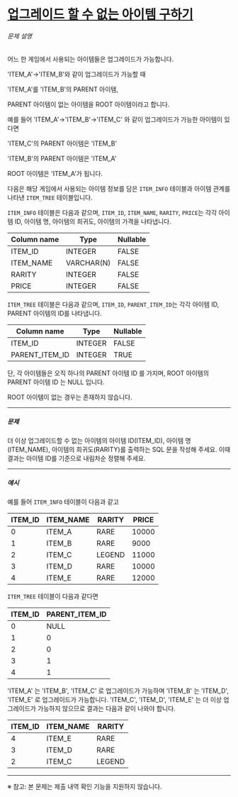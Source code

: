 # [업그레이드 할 수 없는 아이템 구하기](https://school.programmers.co.kr/learn/courses/30/lessons/273712)


###### 문제 설명


어느 한 게임에서 사용되는 아이템들은 업그레이드가 가능합니다.  

'ITEM\_A'\-\>'ITEM\_B'와 같이 업그레이드가 가능할 때   

'ITEM\_A'를 'ITEM\_B'의 PARENT 아이템,  

 PARENT 아이템이 없는 아이템을 ROOT 아이템이라고 합니다.


예를 들어 'ITEM\_A'\-\>'ITEM\_B'\-\>'ITEM\_C' 와 같이 업그레이드가 가능한 아이템이 있다면  

'ITEM\_C'의 PARENT 아이템은 'ITEM\_B'  

'ITEM\_B'의 PARENT 아이템은 'ITEM\_A'  

ROOT 아이템은 'ITEM\_A'가 됩니다.


다음은 해당 게임에서 사용되는 아이템 정보를 담은 `ITEM_INFO` 테이블과 아이템 관계를 나타낸 `ITEM_TREE` 테이블입니다.


`ITEM_INFO` 테이블은 다음과 같으며, `ITEM_ID`, `ITEM_NAME`, `RARITY`, `PRICE`는 각각 아이템 ID, 아이템 명, 아이템의 희귀도, 아이템의 가격을 나타냅니다.




| Column name | Type | Nullable |
| --- | --- | --- |
| ITEM\_ID | INTEGER | FALSE |
| ITEM\_NAME | VARCHAR(N) | FALSE |
| RARITY | INTEGER | FALSE |
| PRICE | INTEGER | FALSE |


`ITEM_TREE` 테이블은 다음과 같으며, `ITEM_ID`, `PARENT_ITEM_ID`는 각각 아이템 ID, PARENT 아이템의 ID를 나타냅니다.




| Column name | Type | Nullable |
| --- | --- | --- |
| ITEM\_ID | INTEGER | FALSE |
| PARENT\_ITEM\_ID | INTEGER | TRUE |


단, 각 아이템들은 오직 하나의 PARENT 아이템 ID 를 가지며, ROOT 아이템의 PARENT 아이템 ID 는 NULL 입니다.


ROOT 아이템이 없는 경우는 존재하지 않습니다.




---


##### 문제


더 이상 업그레이드할 수 없는 아이템의 아이템 ID(ITEM\_ID), 아이템 명(ITEM\_NAME), 아이템의 희귀도(RARITY)를 출력하는 SQL 문을 작성해 주세요. 이때 결과는 아이템 ID를 기준으로 내림차순 정렬해 주세요.




---


##### 예시


예를 들어 `ITEM_INFO` 테이블이 다음과 같고




| ITEM\_ID | ITEM\_NAME | RARITY | PRICE |
| --- | --- | --- | --- |
| 0 | ITEM\_A | RARE | 10000 |
| 1 | ITEM\_B | RARE | 9000 |
| 2 | ITEM\_C | LEGEND | 11000 |
| 3 | ITEM\_D | RARE | 10000 |
| 4 | ITEM\_E | RARE | 12000 |


`ITEM_TREE` 테이블이 다음과 같다면




| ITEM\_ID | PARENT\_ITEM\_ID |
| --- | --- |
| 0 | NULL |
| 1 | 0 |
| 2 | 0 |
| 3 | 1 |
| 4 | 1 |


'ITEM\_A' 는 'ITEM\_B', 'ITEM\_C' 로 업그레이드가 가능하며 'ITEM\_B' 는 'ITEM\_D', 'ITEM\_E' 로 업그레이드가 가능합니다. 'ITEM\_C', 'ITEM\_D', 'ITEM\_E' 는 더 이상 업그레이드가 가능하지 않으므로 결과는 다음과 같이 나와야 합니다.




| ITEM\_ID | ITEM\_NAME | RARITY |
| --- | --- | --- |
| 4 | ITEM\_E | RARE |
| 3 | ITEM\_D | RARE |
| 2 | ITEM\_C | LEGEND |




---


※ 참고: 본 문제는 제출 내역 확인 기능을 지원하지 않습니다.



